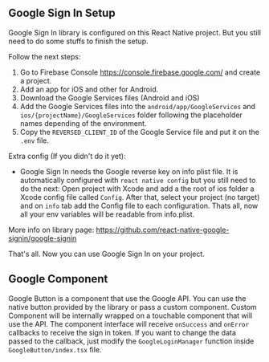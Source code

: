 ## Google Sign In Setup

Google Sign In library is configured on this React Native project. But you still need to do some stuffs to finish the setup.

Follow the next steps:
1. Go to Firebase Console https://console.firebase.google.com/ and create a project.
2. Add an app for iOS and other for Android.
3. Download the Google Services files (Android and iOS)
4. Add the Google Services files into the `android/app/GoogleServices` and `ios/{projectName}/GoogleServices` folder following the placeholder names depending of the environment.
5. Copy the `REVERSED_CLIENT_ID` of the Google Service file and put it on the `.env` file.

Extra config (If you didn't do it yet):
- Google Sign In needs the Google reverse key on info plist file. It is automatically configured with `react native config` but you still need to do the next:
Open project with Xcode and add a the root of ios folder a Xcode config file called `Config`. After that, select your project (no target) and on `info` tab add the Config file to each configuration. Thats all, now all your env variables will be readable from info.plist.

More info on library page: https://github.com/react-native-google-signin/google-signin

That's all. Now you can use Google Sign In on your project.

## Google Component

Google Button is a component that use the Google API. You can use the native button provided by the library or pass a custom component. Custom Component will be internally wrapped on a touchable component that will use the API.
The component interface will receive `onSuccess` and `onError` callbacks to receive the sign in token. If you want to change the data passed to the callback, just modify the `GoogleLoginManager` function inside `GoogleButton/index.tsx` file.
